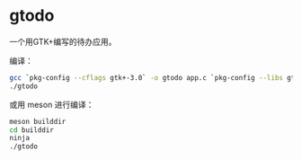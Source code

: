 # gtodo

一个用GTK+编写的待办应用。

编译：

```bash
gcc `pkg-config --cflags gtk+-3.0` -o gtodo app.c `pkg-config --libs gtk+-3.0`
./gtodo
```

或用 meson 进行编译：

```bash
meson builddir
cd builddir
ninja
./gtodo
```
